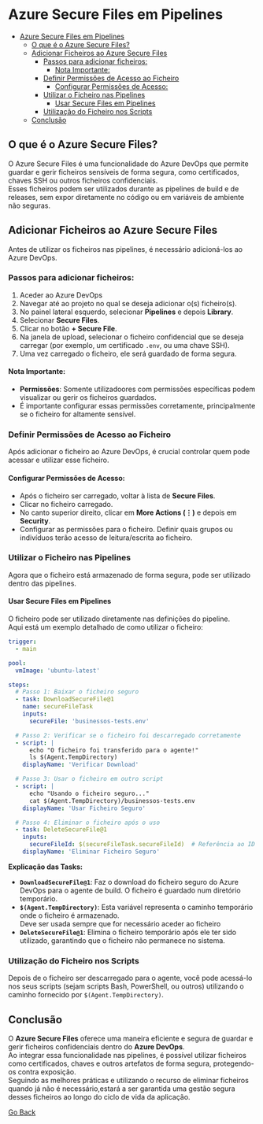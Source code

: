 
# Azure Secure Files em Pipelines

- [Azure Secure Files em Pipelines](#azure-secure-files-em-pipelines)
  - [O que é o Azure Secure Files?](#o-que-é-o-azure-secure-files)
  - [Adicionar Ficheiros ao Azure Secure Files](#adicionar-ficheiros-ao-azure-secure-files)
    - [Passos para adicionar ficheiros:](#passos-para-adicionar-ficheiros)
      - [Nota Importante:](#nota-importante)
    - [Definir Permissões de Acesso ao Ficheiro](#definir-permissões-de-acesso-ao-ficheiro)
      - [Configurar Permissões de Acesso:](#configurar-permissões-de-acesso)
    - [Utilizar o Ficheiro nas Pipelines](#utilizar-o-ficheiro-nas-pipelines)
      - [Usar Secure Files em Pipelines](#usar-secure-files-em-pipelines)
    - [Utilização do Ficheiro nos Scripts](#utilização-do-ficheiro-nos-scripts)
  - [Conclusão](#conclusão)

## O que é o Azure Secure Files?

O Azure Secure Files é uma funcionalidade do Azure DevOps que permite guardar e gerir ficheiros sensíveis de forma segura, como certificados, chaves SSH ou outros ficheiros confidenciais.  
Esses ficheiros podem ser utilizados durante as pipelines de build e de releases, sem expor diretamente no código ou em variáveis de ambiente não seguras.

## Adicionar Ficheiros ao Azure Secure Files

Antes de utilizar os ficheiros nas pipelines, é necessário adicioná-los ao Azure DevOps. 

### Passos para adicionar ficheiros:

1. Aceder ao Azure DevOps
2. Navegar até ao projeto no qual se deseja adicionar o(s) ficheiro(s).
3. No painel lateral esquerdo, selecionar **Pipelines** e depois **Library**.
4. Selecionar **Secure Files**.
5. Clicar no botão **+ Secure File**.
6. Na janela de upload, selecionar o ficheiro confidencial que se deseja carregar (por exemplo, um certificado `.env`, ou uma chave SSH).
7. Uma vez carregado o ficheiro, ele será guardado de forma segura.

#### Nota Importante:
- **Permissões**: Somente utilizadoores com permissões específicas podem visualizar ou gerir os ficheiros guardados.  
- É importante configurar essas permissões corretamente, principalmente se o ficheiro for altamente sensível.

### Definir Permissões de Acesso ao Ficheiro

Após adicionar o ficheiro ao Azure DevOps, é crucial controlar quem pode acessar e utilizar esse ficheiro.

#### Configurar Permissões de Acesso:

- Após o ficheiro ser carregado, voltar à lista de **Secure Files**.
- Clicar no ficheiro carregado.
- No canto superior direito, clicar em **More Actions (⋮)** e depois em **Security**.
- Configurar as permissões para o ficheiro. Definir quais grupos ou indivíduos terão acesso de leitura/escrita ao ficheiro.

### Utilizar o Ficheiro nas Pipelines

Agora que o ficheiro está armazenado de forma segura, pode ser utilizado dentro das pipelines.  

#### Usar Secure Files em Pipelines

O ficheiro pode ser utilizado diretamente nas definições do pipeline.  
Aqui está um exemplo detalhado de como utilizar o ficheiro:

```yaml
trigger:
  - main

pool:
  vmImage: 'ubuntu-latest'

steps:
  # Passo 1: Baixar o ficheiro seguro
  - task: DownloadSecureFile@1
    name: secureFileTask
    inputs:
      secureFile: 'businessos-tests.env'

  # Passo 2: Verificar se o ficheiro foi descarregado corretamente
  - script: |
      echo "O ficheiro foi transferido para o agente!"
      ls $(Agent.TempDirectory)
    displayName: 'Verificar Download'

  # Passo 3: Usar o ficheiro em outro script
  - script: |
      echo "Usando o ficheiro seguro..."
      cat $(Agent.TempDirectory)/businessos-tests.env
    displayName: 'Usar Ficheiro Seguro'

  # Passo 4: Eliminar o ficheiro após o uso
  - task: DeleteSecureFile@1
    inputs:
      secureFileId: $(secureFileTask.secureFileId)  # Referência ao ID do ficheiro descarregado
    displayName: 'Eliminar Ficheiro Seguro'
```

**Explicação das Tasks:**

- **`DownloadSecureFile@1`**: Faz o download do ficheiro seguro do Azure DevOps para o agente de build. O ficheiro é guardado num diretório temporário.
- **`$(Agent.TempDirectory)`**: Esta variável representa o caminho temporário onde o ficheiro é armazenado.  
  Deve ser usada sempre que for necessário aceder ao ficheiro
- **`DeleteSecureFile@1`**: Elimina o ficheiro temporário após ele ter sido utilizado, garantindo que o ficheiro não permanece no sistema.

### Utilização do Ficheiro nos Scripts

Depois de o ficheiro ser descarregado para o agente, você pode acessá-lo nos seus scripts (sejam scripts Bash, PowerShell, ou outros) utilizando o caminho fornecido por `$(Agent.TempDirectory)`.


## Conclusão

O **Azure Secure Files** oferece uma maneira eficiente e segura de guardar e gerir ficheiros confidenciais dentro do **Azure DevOps**.  
Ao integrar essa funcionalidade nas pipelines, é possível utilizar ficheiros como certificados, chaves e outros artefatos de forma segura, protegendo-os contra exposição.  
Seguindo as melhores práticas e utilizando o recurso de eliminar ficheiros quando já não é necessário,estará a ser garantida uma gestão segura desses ficheiros ao longo do ciclo de vida da aplicação.  

[Go Back](./Index.md)
